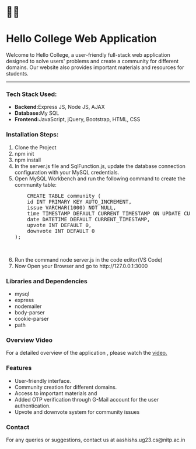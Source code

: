 <h1>👨‍🎓<h1>Hello College Web Application</h1>

<p>Welcome to Hello College, a user-friendly full-stack web application designed to solve users' problems and create a community for different domains. Our website also provides important materials and resources for students.</p>
<hr>
<h3>Tech Stack Used: </h3>
<ul>
  <li><b>Backend:</b>Express JS, Node JS, AJAX</li>
  <li><b>Database:</b>My SQL</li>
  <li><b>Frontend:</b>JavaScript, jQuery, Bootstrap, HTML, CSS</li>
</ul>
<h3>Installation Steps:</h3>
<ol>
  <li>Clone the Project</li>
  <li>npm init</li>
  <li>npm install</li>
  <li>In the server.js file and SqlFunction.js, update the database connection configuration with your MySQL credentials.</li>
  <li>Open MySQL Workbench and run the following command to create the community table:
  <pre>
    CREATE TABLE community (
    id INT PRIMARY KEY AUTO_INCREMENT,
    issue VARCHAR(1000) NOT NULL,
    time TIMESTAMP DEFAULT CURRENT_TIMESTAMP ON UPDATE CURRENT_TIMESTAMP,
    date DATETIME DEFAULT CURRENT_TIMESTAMP,
    upvote INT DEFAULT 0,
    downvote INT DEFAULT 0
);
   
  </pre>
  </li>
  <li>Run the command node server.js in the code editor(VS Code)</li>
  <li>Now Open your Browser and go to http://127.0.0.1:3000</li>
</ol>
<h3>Libraries and Dependencies</h3>
<ul>
  <li>mysql</li>
  <li>express</li>
  <li>nodemailer</li>
  <li>body-parser</li>
  <li>cookie-parser</li>
  <li>path</li>
</ul>
<h3>Overview Video</h3>
<p>For a detailed overview of the application , please watch the <a target="_blank" href="https://www.loom.com/share/f763872a339c407aa0e3ebcdfe606ab9?sid=9dba8129-af8d-499f-9d01-07ef5b0fe921">video.</a></p>
<h3>Features</h3>
<ul>
  <li>User-friendly interface.</li>
  <li>Community creation for different domains.</li>
  <li>Access to important materials and </li>
<li>Added OTP verification through G-Mail account for the user authentication.</li>
  <li>Upvote and downvote system for community issues</li>
</ul>
<h3>Contact</h3>
<p>For any queries or suggestions, contact us at aashishs.ug23.cs@nitp.ac.in</p>
